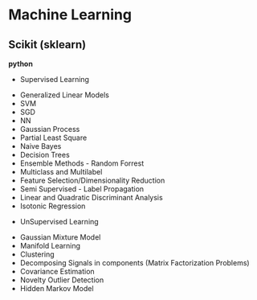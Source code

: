 Machine Learning
================

Scikit (sklearn)
----------------
__python__  

* Supervised Learning
 - Generalized Linear Models
 - SVM
 - SGD
 - NN
 - Gaussian Process
 - Partial Least Square
 - Naive Bayes
 - Decision Trees
 - Ensemble Methods - Random Forrest
 - Multiclass and Multilabel
 - Feature Selection/Dimensionality Reduction
 - Semi Supervised - Label Propagation
 - Linear and Quadratic Discriminant Analysis
 - Isotonic Regression

* UnSupervised Learning
 - Gaussian Mixture Model
 - Manifold Learning
 - Clustering
 - Decomposing Signals in components (Matrix Factorization Problems)
 - Covariance Estimation
 - Novelty Outlier Detection
 - Hidden Markov Model
